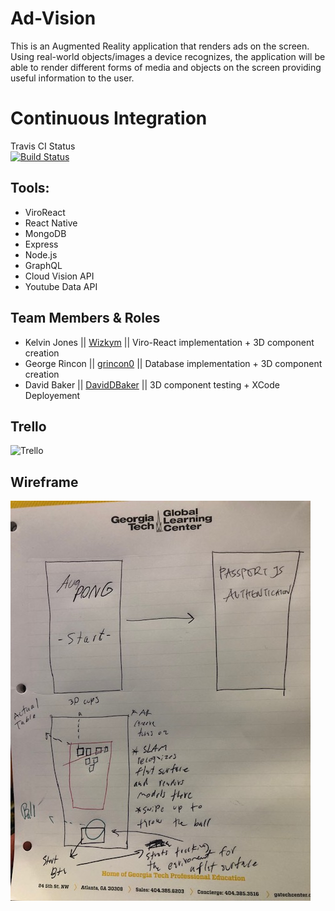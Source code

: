 # Ad-Vision

This is an Augmented Reality application that renders ads on the screen. Using real-world objects/images a device recognizes, the application will be able to render different forms of media and objects on the screen providing useful information to the user. 

# Continuous Integration
Travis CI Status\
[![Build Status](https://travis-ci.com/Wizkym/Ad-Vision.svg?branch=master)](https://travis-ci.com/Wizkym/Ad-Vision)

## Tools:

* ViroReact
* React Native
* MongoDB
* Express
* Node.js
* GraphQL
* Cloud Vision API
* Youtube Data API

## Team Members & Roles

* Kelvin Jones || [Wizkym](https://github.com/Wizkym) || Viro-React implementation + 3D component creation
* George Rincon || [grincon0](https://github.com/grincon0) || Database implementation + 3D component creation
* David Baker || [DavidDBaker](https://github.com/DavidDBaker) || 3D component testing + XCode Deployement

## Trello
![Trello](/assets/images/trello.png)

## Wireframe
![Layout](/assets/images/layout.jpg)
